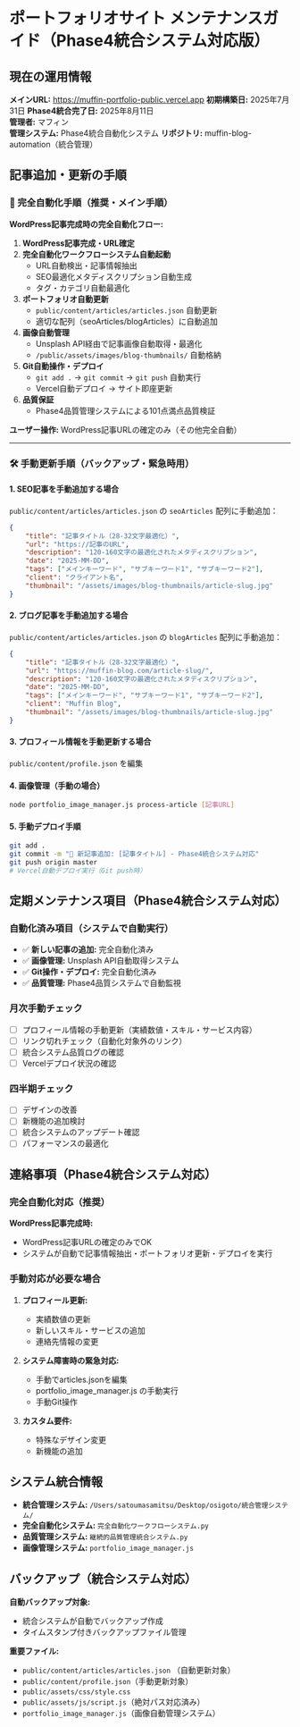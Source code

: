 # ポートフォリオサイト メンテナンスガイド（Phase4統合システム対応版）

## 現在の運用情報

**メインURL:** https://muffin-portfolio-public.vercel.app
**初期構築日:** 2025年7月31日
**Phase4統合完了日:** 2025年8月11日  
**管理者:** マフィン  
**管理システム:** Phase4統合自動化システム
**リポジトリ:** muffin-blog-automation（統合管理）

## 記事追加・更新の手順

### **🚀 完全自動化手順（推奨・メイン手順）**

**WordPress記事完成時の完全自動化フロー:**

1. **WordPress記事完成・URL確定**
2. **完全自動化ワークフローシステム自動起動**
   - URL自動検出・記事情報抽出
   - SEO最適化メタディスクリプション自動生成
   - タグ・カテゴリ自動最適化
3. **ポートフォリオ自動更新**
   - `public/content/articles/articles.json` 自動更新
   - 適切な配列（seoArticles/blogArticles）に自動追加
4. **画像自動管理**
   - Unsplash API経由で記事画像自動取得・最適化
   - `/public/assets/images/blog-thumbnails/` 自動格納
5. **Git自動操作・デプロイ**
   - `git add .` → `git commit` → `git push` 自動実行
   - Vercel自動デプロイ → サイト即座更新
6. **品質保証**
   - Phase4品質管理システムによる101点満点品質検証

**ユーザー操作:** WordPress記事URLの確定のみ（その他完全自動）

---

### **🛠️ 手動更新手順（バックアップ・緊急時用）**

#### 1. SEO記事を手動追加する場合
`public/content/articles/articles.json` の `seoArticles` 配列に手動追加：

```json
{
    "title": "記事タイトル（28-32文字最適化）",
    "url": "https://記事のURL",
    "description": "120-160文字の最適化されたメタディスクリプション",
    "date": "2025-MM-DD",
    "tags": ["メインキーワード", "サブキーワード1", "サブキーワード2"],
    "client": "クライアント名",
    "thumbnail": "/assets/images/blog-thumbnails/article-slug.jpg"
}
```

#### 2. ブログ記事を手動追加する場合
`public/content/articles/articles.json` の `blogArticles` 配列に手動追加：

```json
{
    "title": "記事タイトル（28-32文字最適化）",
    "url": "https://muffin-blog.com/article-slug/", 
    "description": "120-160文字の最適化されたメタディスクリプション",
    "date": "2025-MM-DD",
    "tags": ["メインキーワード", "サブキーワード1", "サブキーワード2"],
    "client": "Muffin Blog",
    "thumbnail": "/assets/images/blog-thumbnails/article-slug.jpg"
}
```

#### 3. プロフィール情報を手動更新する場合
`public/content/profile.json` を編集

#### 4. 画像管理（手動の場合）
```bash
node portfolio_image_manager.js process-article [記事URL]
```

#### 5. 手動デプロイ手順
```bash
git add .
git commit -m "🎉 新記事追加: [記事タイトル] - Phase4統合システム対応"
git push origin master
# Vercel自動デプロイ実行（Git push時）
```

## 定期メンテナンス項目（Phase4統合システム対応）

### **自動化済み項目（システムで自動実行）**
- ✅ **新しい記事の追加:** 完全自動化済み
- ✅ **画像管理:** Unsplash API自動取得システム
- ✅ **Git操作・デプロイ:** 完全自動化済み
- ✅ **品質管理:** Phase4品質システムで自動監視

### **月次手動チェック**
- [ ] プロフィール情報の手動更新（実績数値・スキル・サービス内容）
- [ ] リンク切れチェック（自動化対象外のリンク）
- [ ] 統合システム品質ログの確認
- [ ] Vercelデプロイ状況の確認

### **四半期チェック**
- [ ] デザインの改善
- [ ] 新機能の追加検討
- [ ] 統合システムのアップデート確認
- [ ] パフォーマンスの最適化

## 連絡事項（Phase4統合システム対応）

### **完全自動化対応（推奨）**
**WordPress記事完成時:**
- WordPress記事URLの確定のみでOK
- システムが自動で記事情報抽出・ポートフォリオ更新・デプロイを実行

### **手動対応が必要な場合**
1. **プロフィール更新:**
   - 実績数値の更新
   - 新しいスキル・サービスの追加
   - 連絡先情報の変更

2. **システム障害時の緊急対応:**
   - 手動でarticles.jsonを編集
   - portfolio_image_manager.js の手動実行
   - 手動Git操作

3. **カスタム要件:**
   - 特殊なデザイン変更
   - 新機能の追加

## システム統合情報
- **統合管理システム:** `/Users/satoumasamitsu/Desktop/osigoto/統合管理システム/`
- **完全自動化システム:** `完全自動化ワークフローシステム.py`
- **品質管理システム:** `継続的品質管理統合システム.py`
- **画像管理システム:** `portfolio_image_manager.js`

## バックアップ（統合システム対応）
**自動バックアップ対象:**
- 統合システムが自動でバックアップ作成
- タイムスタンプ付きバックアップファイル管理

**重要ファイル:**
- `public/content/articles/articles.json` （自動更新対象）
- `public/content/profile.json`（手動更新対象）
- `public/assets/css/style.css`
- `public/assets/js/script.js`（絶対パス対応済み）
- `portfolio_image_manager.js`（画像自動管理システム）